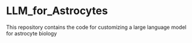 # LLM_for_Astrocytes
This repository contains the code for customizing a large language model for astrocyte biology
